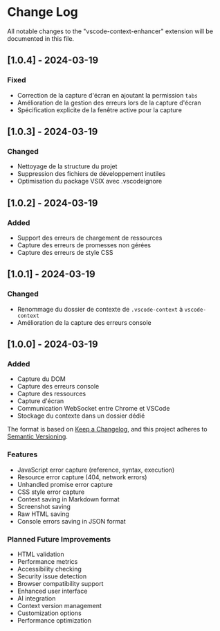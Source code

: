 # Change Log

All notable changes to the "vscode-context-enhancer" extension will be documented in this file.

## [1.0.4] - 2024-03-19

### Fixed
- Correction de la capture d'écran en ajoutant la permission `tabs`
- Amélioration de la gestion des erreurs lors de la capture d'écran
- Spécification explicite de la fenêtre active pour la capture

## [1.0.3] - 2024-03-19

### Changed
- Nettoyage de la structure du projet
- Suppression des fichiers de développement inutiles
- Optimisation du package VSIX avec .vscodeignore

## [1.0.2] - 2024-03-19

### Added
- Support des erreurs de chargement de ressources
- Capture des erreurs de promesses non gérées
- Capture des erreurs de style CSS

## [1.0.1] - 2024-03-19

### Changed
- Renommage du dossier de contexte de `.vscode-context` à `vscode-context`
- Amélioration de la capture des erreurs console

## [1.0.0] - 2024-03-19

### Added
- Capture du DOM
- Capture des erreurs console
- Capture des ressources
- Capture d'écran
- Communication WebSocket entre Chrome et VSCode
- Stockage du contexte dans un dossier dédié

The format is based on [Keep a Changelog](https://keepachangelog.com/en/1.0.0/),
and this project adheres to [Semantic Versioning](https://semver.org/spec/v2.0.0.html).

### Features
- JavaScript error capture (reference, syntax, execution)
- Resource error capture (404, network errors)
- Unhandled promise error capture
- CSS style error capture
- Context saving in Markdown format
- Screenshot saving
- Raw HTML saving
- Console errors saving in JSON format

### Planned Future Improvements
- HTML validation
- Performance metrics
- Accessibility checking
- Security issue detection
- Browser compatibility support
- Enhanced user interface
- AI integration
- Context version management
- Customization options
- Performance optimization 